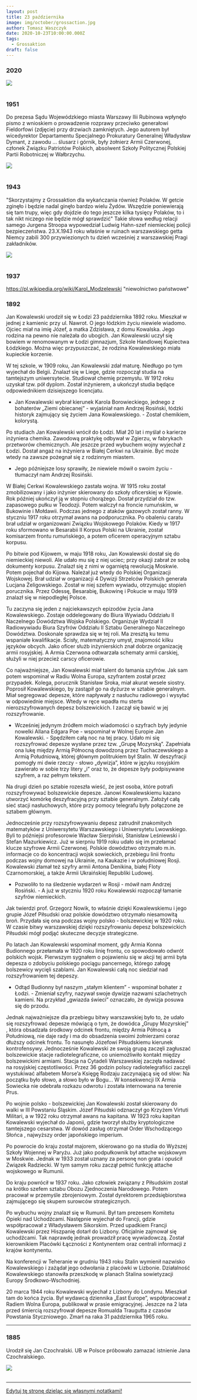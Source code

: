 ```yaml
---
layout: post
title: 23 października
image: img/october/grossaction.jpg
author: Tomasz Waszczyk
date: 2020-10-23T10:00:00.000Z
tags:
  - Grossaktion
draft: false
---
```


### 2020

<img src="./img/october/propaganda.png"><br><br>

<!-- Dz.U.2020.1845 t.j. | Akt obowiązujący
Wersja od: 20 października 2020 r.
Art.  36.  [Zastosowanie środków przymusu bezpośredniego]
1.  Wobec osoby, która nie poddaje się obowiązkowi szczepienia, badaniom sanitarno-epidemiologicznym, zabiegom sanitarnym, kwarantannie lub izolacji obowiązkowej hospitalizacji, a u której podejrzewa się lub rozpoznano chorobę szczególnie niebezpieczną i wysoce zakaźną, stanowiącą bezpośrednie zagrożenie dla zdrowia lub życia innych osób, może być zastosowany środek przymusu bezpośredniego polegający na przytrzymywaniu, unieruchomieniu lub przymusowym podaniu leków.
2.  O zastosowaniu środka przymusu bezpośredniego decyduje lekarz lub felczer, który określa rodzaj zastosowanego środka przymusu bezpośredniego oraz osobiście nadzoruje jego wykonanie przez osoby wykonujące zawody medyczne. Każdy przypadek zastosowania środka przymusu bezpośredniego odnotowuje się w dokumentacji medycznej.
3.  Lekarz lub felczer może zwrócić się do Policji, Straży Granicznej lub Żandarmerii Wojskowej o pomoc w zastosowaniu środka przymusu bezpośredniego. Udzielenie pomocy następuje pod warunkiem wyposażenia funkcjonariuszy lub żołnierzy w środki chroniące przed chorobami zakaźnymi przez tego lekarza lub felczera.
4.  Przed zastosowaniem środka przymusu bezpośredniego uprzedza się o tym osobę, wobec której środek przymusu bezpośredniego ma być zastosowany, i fakt ten odnotowuje się w dokumentacji medycznej. Przy wyborze środka przymusu bezpośredniego należy wybierać środek możliwie dla tej osoby najmniej uciążliwy, a przy stosowaniu środka przymusu bezpośredniego należy zachować szczególną ostrożność i dbałość o dobro tej osoby.
5.  Przymus bezpośredni polegający na unieruchomieniu może być stosowany nie dłużej niż 4 godziny. W razie potrzeby stosowanie tego przymusu może być przedłużone na następne okresy 6-godzinne, przy czym nie dłużej niż 24 godziny łącznie.                                                  
6. Przytrzymywanie jest doraźnym, krótkotrwałym unieruchomieniem osoby z użyciem siły fizycznej.
7.  Unieruchomienie jest dłużej trwającym obezwładnieniem osoby z użyciem pasów, uchwytów, prześcieradeł lub kaftana bezpieczeństwa.
8.  Przymusowe podanie leku jest doraźnym lub przewidzianym w planie postępowania leczniczego wprowadzeniem leków do organizmu osoby - bez jej zgody. -->

### 1951

Do prezesa Sądu Wojewódzkiego miasta Warszawy Ilii Rubinowa wpłynęło pismo z wnioskiem o prowadzenie rozprawy przeciwko generałowi Fieldorfowi (zdjęcie)  przy drzwiach zamkniętych. Jego autorem był wicedyrektor Departamentu Specjalnego Prokuratury Generalnej Władysław Dymant, z zawodu ... ślusarz i górnik, były żołnierz Armii Czerwonej, członek Związku Patriotów Polskich, absolwent Szkoły Politycznej Polskiej Partii Robotniczej w Wałbrzychu.

<img src="./img/october/fieldorf.jpg"/><br><br>

### 1943

"Skorzystajmy z Grossaktion dla
wykańczania również Polaków. W getcie
zginęło i będzie nadal ginęło bardzo wielu
Żydów. Wszędzie poniewierają się tam trupy,
więc gdy dojdzie do tego jeszcze kilka
tysięcy Polaków, to i tak nikt niczego nie
będzie mógł sprawdzić"
Takie słowa według relacji samego Jurgena Stroopa wypowedział Ludwig Hahn-szef niemieckiej policji bezpieczeństwa.
23.X.1943 roku właśnie w ruinach warszawskiego getta Niemcy zabili 300 przywiezionych tu dzień wcześniej z warszawskiej Pragi zakładników.

<img src="./img/october/grossaction.jpg"/><br><br>

### 1937

https://pl.wikipedia.org/wiki/Karol_Modzelewski "niewolnictwo państwowe"

### 1892

Jan Kowalewski urodził się w Łodzi 23 października 1892 roku. Mieszkał w jednej z kamienic przy ul. Nawrot. O jego łódzkim życiu niewiele wiadomo. Ojciec miał na imię Józef, a matka Zdzisława, z domu Kowalska. Jego rodzina na pewno nie należała do ubogich. Jan Kowalewski uczył się bowiem w renomowanym w Łodzi gimnazjum, Szkole Handlowej Kupiectwa Łódzkiego. Można więc przypuszczać, że rodzina Kowalewskiego miała kupieckie korzenie.

W tej szkole, w 1909 roku, Jan Kowalewski zdał maturę. Niedługo po tym wyjechał do Belgii. Znalazł się w Liege, gdzie rozpoczął studia na tamtejszym uniwersytecie. Studiował chemię przemysłu. W 1912 roku uzyskał tzw. pół dyplom. Został inżynierem, a ukończył studia będące odpowiednikiem dzisiejszego licencjatu.

- Jan Kowalewski wybrał kierunek Karola Borowieckiego, jednego z bohaterów „Ziemi obiecanej” - wyjaśniał nam Andrzej Rosiński, łódzki historyk zajmujący się życiem Jana Kowalewskiego. - Został chemikiem, kolorystą.

Po studiach Jan Kowalewski wrócił do Łodzi. Miał 20 lat i myślał o karierze inżyniera chemika. Zawodową praktykę odbywał w Zgierzu, w fabrykach przetworów chemicznych. Ale jeszcze przed wybuchem wojny wyjechał z Łodzi. Dostał angaż na inżyniera w Białej Cerkwi na Ukrainie. Być może wtedy na zawsze pożegnał się z rodzinnym miastem.

- Jego późniejsze losy sprawiły, że niewiele mówił o swoim życiu - tłumaczył nam Andrzej Rosiński.

W Białej Cerkwi Kowalewskiego zastała wojna. W 1915 roku został zmobilizowany i jako inżynier skierowany do szkoły oficerskiej w Kijowie. Rok później ukończył ją w stopniu chorążego. Dostał przydział do tzw. zapasowego pułku w Teodozji. Potem walczył na froncie rumuńskim, w Bukowinie i Mołdawii. Podczas jednego z ataków gazowych został ranny. W styczniu 1917 roku otrzymał awans na podporucznika. Po obaleniu caratu brał udział w organizowani Związku Wojskowego Polaków. Kiedy w 1917 roku sformowano w Besarabii II Korpus Polski na Ukrainie, został komisarzem frontu rumuńskiego, a potem oficerem operacyjnym sztabu korpusu.

Po bitwie pod Kijowem, w maju 1918 roku, Jan Kowalewski dostał się do niemieckiej niewoli. Ale udało mu się z niej uciec; przy okazji zabrał ze sobą dokumenty korpusu. Znalazł się z nimi w ogarniętą rewolucją Moskwie. Potem pojechał do Kijowa. Należał już wtedy do Polskiej Organizacji Wojskowej. Brał udział w organizacji 4 Dywizji Strzelców Polskich generała Lucjana Żeligowskiego. Został w niej szefem wywiadu, otrzymując stopień porucznika. Przez Odessę, Besarabię, Bukowinę i Pokucie w maju 1919 znalazł się w niepodległej Polsce.

Tu zaczyna się jeden z najciekawszych epizodów życia Jana Kowalewskiego. Zostaje oddelegowany do Biura Wywiadu Oddziału II Naczelnego Dowództwa Wojska Polskiego. Organizuje Wydział II Radiowywiadu Biura Szyfrów Oddziału II Sztabu Generalnego Naczelnego Dowództwa. Doskonale sprawdza się w tej roli. Ma zresztą ku temu wspaniałe kwalifikacje. Ścisły, matematyczny umysł, znajomość kilku języków obcych. Jako oficer służb inżynierskich znał dobrze organizację armii rosyjskiej. A Armia Czerwona odtwarzała schematy armii carskiej, służyli w niej przecież carscy oficerowie.

Co najważniejsze, Jan Kowalewski miał talent do łamania szyfrów. Jak sam potem wspominał w Radiu Wolna Europa, szyfrantem został przez przypadek. Kolega, porucznik Stanisław Sroka, miał akurat wesele siostry. Poprosił Kowalewskiego, by zastąpił go na dyżurze w sztabie generalnym. Miał segregować depesze, które napływały z nasłuchu radiowego i wysyłać w odpowiednie miejsce. Wtedy w ręce wpadła mu sterta nierozszyfrowanych depesz bolszewickich. I zaczął się bawić w jej rozszyfrowanie.

- Wcześniej jedynym źródłem moich wiadomości o szyfrach były jedynie nowelki Allana Edgara Poe - wspominał w Wolnej Europie Jan Kowalewski. - Spędziłem całą noc na tej pracy. Udało mi się rozszyfrować depesze wysłane przez tzw. „Grupę Mozyrską”. Zapełniała ona lukę między Armią Północną dowodzoną przez Tuchaczewskiego a Armią Południową, której głównym politrukiem był Stalin. W deszyfracji pomogły mi dwie rzeczy - słowo „dywizja”, które w języku rosyjskim zawierało w sobie trzy litery „i” oraz to, że depesze były podpisywane szyfrem, a raz pełnym tekstem.

Na drugi dzień po sztabie rozeszła wieść, że jest osoba, które potrafi rozszyfrowywać bolszewickie depesze. Janowi Kowalewskiemu kazano utworzyć komórkę deszyfracyjną przy sztabie generalnym. Założył całą sieć stacji nasłuchowych, które przy pomocy telegrafu były połączone ze sztabem głównym.

Jednocześnie przy rozszyfrowywaniu depesz zatrudnił znakomitych matematyków z Uniwersytetu Warszawskiego i Uniwersytetu Lwowskiego. Byli to późniejsi profesorowie Wacław Sierpiński, Stanisław Leśniewski i Stefan Mazurkiewicz. Już w sierpniu 1919 roku udało się im przełamać klucze szyfrowe Armii Czerwonej. Polskie dowództwo otrzymało m.in. informacje co do koncentracji wojsk sowieckich, przebiegu linii frontu podczas wojny domowej na Ukrainie, na Kaukazie i w południowej Rosji. Kowalewski złamał też szyfry armii Antona Denikina, białej Floty Czarnomorskiej, a także Armii Ukraińskiej Republiki Ludowej.

- Pozwoliło to na śledzenie wydarzeń w Rosji - mówił nam Andrzej Rosiński. - A już w styczniu 1920 roku Kowalewski rozpoczął łamanie szyfrów niemieckich.

Jak twierdzi prof. Grzegorz Nowik, to właśnie dzięki Kowalewskiemu i jego grupie Józef Piłsudski oraz polskie dowództwo otrzymało niesamowitą broń. Przydała się ona podczas wojny polsko - bolszewickiej w 1920 roku. W czasie bitwy warszawskiej dzięki rozszyfrowaniu depesz bolszewickich Piłsudski mógł podjąć skuteczne decyzje strategiczne.

Po latach Jan Kowalewski wspominał moment, gdy Armia Konna Budionnego przełamała w 1920 roku linię frontu, co spowodowało odwrót polskich wojsk. Pierwszym sygnałem o pojawieniu się w akcji tej armii była depesza o zdobyciu polskiego pociągu pancernego, którego załogę bolszewicy wycięli szablami. Jan Kowalewski całą noc siedział nad rozszyfrowaniem tej depeszy.

- Odtąd Budionny był naszym „stałym klientem” - wspominał bohater z Łodzi. - Zmieniał szyfry, nazywał swoje dywizje nazwami szlachetnych kamieni. Na przykład „gwiazda świeci” oznaczało, że dywizja posuwa się do przodu.

Jednak najważniejsze dla przebiegu bitwy warszawskiej było to, że udało się rozszyfrować depesze mówiącą o tym, że dowódca „Grupy Mozyrskiej” , która obsadzała środkowy odcinek frontu, między Armia Północą a Południową, nie daje rady i ma do obsadzenia swoimi żołnierzami coraz dłuższy odcinek frontu. To nasunęło Józefowi Piłsudskiemu kierunek kontrofensywy. Jednocześnie Kowalewski ze swoją grupą zaczęli zagłuszać bolszewickie stacje radiotelegraficzne, co uniemożliwiło kontakt między bolszewickimi armiami. Stacja na Cytadeli Warszawskiej zaczęła nadawać na rosyjskiej częstotliwości. Przez 36 godzin polscy radiotelegrafiści zaczęli wystukiwać alfabetem Morse’a Księgę Rodzaju zaczynającą się od słów: Na początku było słowo, a słowo było w Bogu... W konsekwencji IX Armia Sowiecka nie odebrała rozkazu odwrotu i została internowana na terenie Prus.

Po wojnie polsko - bolszewickiej Jan Kowalewski został skierowany do walki w III Powstaniu Śląskim. Józef Piłsudski odznaczył go Krzyżem Virtuti Militari, a w 1922 roku otrzymał awans na kapitana. W 1923 roku kapitan Kowalewski wyjechał do Japonii, gdzie tworzył służby kryptologiczne tamtejszego cesarstwa. W dowód zasług otrzymał Order Wschodzącego Słońca , najwyższy order japońskiego imperium.

Po powrocie do kraju został majorem, skierowano go na studia do Wyższej Szkoły Wojennej w Paryżu. Już jako podpułkownik był attache wojskowym w Moskwie. Jednak w 1933 został uznany za personę non grata i opuścił Związek Radziecki. W tym samym roku zaczął pełnić funkcję attache wojskowego w Rumunii.

Do kraju powrócił w 1937 roku. Jako człowiek związany z Piłsudskim został na krótko szefem sztabu Obozu Zjednoczenia Narodowego. Potem pracował w przemyśle zbrojeniowym. Został dyrektorem przedsiębiorstwa zajmującego się skupem surowców strategicznych.

Po wybuchu wojny znalazł się w Rumunii. Był tam prezesem Komitetu Opieki nad Uchodźcami. Następnie wyjechał do Francji, gdzie współpracował z Władysławem Sikorskim. Przed upadkiem Francji Kowalewski przez Hiszpanię dotarł do Lizbony. Oficjalnie zajmował się uchodźcami. Tak naprawdę jednak prowadził pracę wywiadowczą. Został kierownikiem Placówki Łączności z Kontynentem oraz centrali informacji z krajów kontynentu.

Na konferencji w Teheranie w grudniu 1943 roku Stalin wymienił nazwisko Kowalewskiego i zażądał jego odwołania z placówki w Lizbonie. Działalność Kowalewskiego stanowiła przeszkodę w planach Stalina sowietyzacji Europy Środkowo-Wschodniej.

20 marca 1944 roku Kowalewski wyjechał z Lizbony do Londynu. Mieszkał tam do końca życia. Był wydawcą dziennika „East Europe”, współpracował z Radiem Wolna Europa, publikował w prasie emigracyjnej. Jeszcze na 2 lata przed śmiercią rozszyfrował depesze Romualda Traugutta z czasów Powstania Styczniowego. Zmarł na raka 31 października 1965 roku.

---

### 1885

Urodził się Jan Czochralski. UB w Polsce próbowało zamazać istnienie Jana Czochralskiego.

<img src="./img/october/J.-Czochralski.jpg"><br><br>

<a href="./documents/october/czochralski.pdf" target="_blank"></a>

---

<a href="https://github.com/TomaszWaszczyk/historia.waszczyk.com/edit/master/src/content/october-23.md" target="_blank">Edytuj tę stronę dzieląc się własnymi notatkami!</a>

